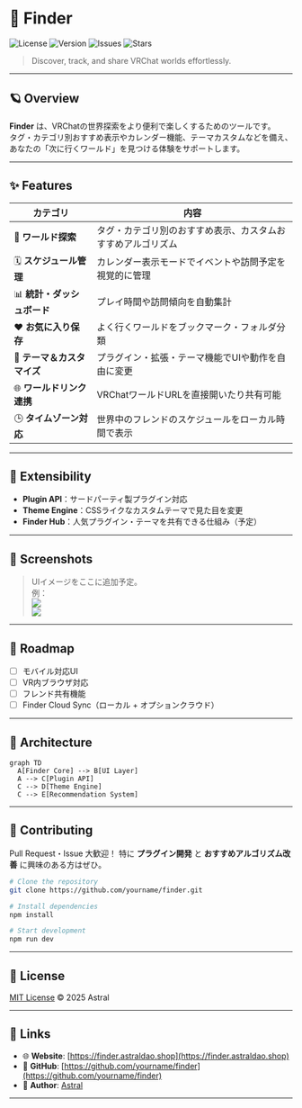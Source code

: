 # 🌌 Finder

![License](https://img.shields.io/github/license/yourname/finder?style=flat-square)
![Version](https://img.shields.io/github/v/release/yourname/finder?style=flat-square)
![Issues](https://img.shields.io/github/issues/yourname/finder?style=flat-square)
![Stars](https://img.shields.io/github/stars/yourname/finder?style=flat-square)

> Discover, track, and share VRChat worlds effortlessly.

---

## 🪐 Overview

**Finder** は、VRChatの世界探索をより便利で楽しくするためのツールです。  
タグ・カテゴリ別おすすめ表示やカレンダー機能、テーマカスタムなどを備え、  
あなたの「次に行くワールド」を見つける体験をサポートします。

---

## ✨ Features

| カテゴリ | 内容 |
|-----------|------|
| 🧭 **ワールド探索** | タグ・カテゴリ別のおすすめ表示、カスタムおすすめアルゴリズム |
| 🗓️ **スケジュール管理** | カレンダー表示モードでイベントや訪問予定を視覚的に管理 |
| 📊 **統計・ダッシュボード** | プレイ時間や訪問傾向を自動集計 |
| ❤️ **お気に入り保存** | よく行くワールドをブックマーク・フォルダ分類 |
| 🎨 **テーマ＆カスタマイズ** | プラグイン・拡張・テーマ機能でUIや動作を自由に変更 |
| 🌐 **ワールドリンク連携** | VRChatワールドURLを直接開いたり共有可能 |
| 🕒 **タイムゾーン対応** | 世界中のフレンドのスケジュールをローカル時間で表示 |

---

## 🧩 Extensibility

- **Plugin API**：サードパーティ製プラグイン対応  
- **Theme Engine**：CSSライクなカスタムテーマで見た目を変更  
- **Finder Hub**：人気プラグイン・テーマを共有できる仕組み（予定）  

---

## 📸 Screenshots

> UIイメージをここに追加予定。  
> 例：  
> ![](./screenshots/main-ui.png)  
> ![](./screenshots/dashboard.png)

---

## 🚀 Roadmap

- [ ] モバイル対応UI  
- [ ] VR内ブラウザ対応  
- [ ] フレンド共有機能  
- [ ] Finder Cloud Sync（ローカル + オプションクラウド）

---

## 🧠 Architecture

```mermaid
graph TD
  A[Finder Core] --> B[UI Layer]
  A --> C[Plugin API]
  C --> D[Theme Engine]
  C --> E[Recommendation System]
````

---

## 🤝 Contributing

Pull Request・Issue 大歓迎！
特に **プラグイン開発** と **おすすめアルゴリズム改善** に興味のある方はぜひ。

```bash
# Clone the repository
git clone https://github.com/yourname/finder.git

# Install dependencies
npm install

# Start development
npm run dev
```

---

## 📜 License

[MIT License](./LICENSE) © 2025 Astral

---

## 💬 Links

* 🌐 **Website**: [https://finder.astraldao.shop](https://finder.astraldao.shop)
* 🐙 **GitHub**: [https://github.com/yourname/finder](https://github.com/yourname/finder)
* 💫 **Author**: [Astral](https://github.com/aiueodayon)

---

